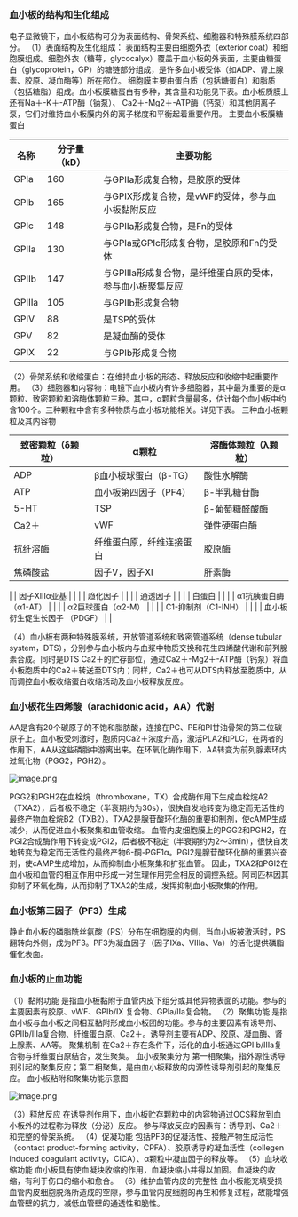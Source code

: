 ## 

### 血小板的结构和生化组成
电子显微镜下，血小板结构可分为表面结构、骨架系统、细胞器和特殊膜系统四部分。
（1）表面结构及生化组成：
表面结构主要由细胞外衣（exterior coat）和细胞膜组成。细胞外衣（糖萼，glycocalyx）覆盖于血小板的外表面，主要由糖蛋白（glycoprotein，GP）的糖链部分组成，是许多血小板受体（如ADP、肾上腺素、胶原、凝血酶等）所在部位。
细胞膜主要由蛋白质（包括糖蛋白）和脂质（包括糖脂）组成。血小板膜糖蛋白有多种，其含量和功能见下表。血小板质膜上还有Na＋-K＋-ATP酶（钠泵）、 Ca2＋-Mg2＋-ATP酶（钙泵）和其他阴离子泵，它们对维持血小板膜内外的离子梯度和平衡起着重要作用。
主要血小板膜糖蛋白 

| 名称 | 分子量（kD） | 主要功能 |
| --- | --- | --- |
| GPIa | 160 | 与GPⅡa形成复合物，是胶原的受体 |
| GPIb | 165 | 与GPⅨ形成复合物，是vWF的受体，参与血小板黏附反应 |
| GPIc | 148 | 与GPⅡa形成复合物，是Fn的受体 |
| GPⅡa | 130 | 与GPIa或GPIc形成复合物，是胶原和Fn的受体 |
| GPⅡb | 147 | 与GPⅢa形成复合物，是纤维蛋白原的受体，参与血小板聚集反应 |
| GPⅢa | 105 | 与GPⅡb形成复合物 |
| GPⅣ | 88 | 是TSP的受体 |
| GPⅤ | 82 | 是凝血酶的受体 |
| GPⅨ | 22 | 与GPIb形成复合物 |

（2）骨架系统和收缩蛋白：在维持血小板的形态、释放反应和收缩中起重要作用。
（3）细胞器和内容物：电镜下血小板内有许多细胞器，其中最为重要的是α颗粒、致密颗粒和溶酶体颗粒三种。其中，α颗粒含量最多，估计每个血小板中约含100个。三种颗粒中含有多种物质与血小板功能相关。详见下表。
三种血小板颗粒及其内容物 

| 致密颗粒（δ颗粒） | α颗粒 | 溶酶体颗粒（λ颗粒） |
| --- | --- | --- |
| ADP | β血小板球蛋白（β-TG） | 酸性水解酶 |
| ATP | 血小板第四因子（PF4） | β-半乳糖苷酶 |
| 5-HT | TSP | β-葡萄糖醛酸酶 |
| Ca2＋ | vWF | 弹性硬蛋白酶 |
| 抗纤溶酶 | 纤维蛋白原，纤维连接蛋白 | 胶原酶 |
| 焦磷酸盐 | 因子Ⅴ，因子Ⅺ | 肝素酶 |
| 
 | 因子ⅩⅢα亚基 | 
 |
| 
 | 趋化因子 | 
 |
| 
 | 通透因子 | 
 |
| 
 | 白蛋白 | 
 |
| 
 | α1抗胰蛋白酶（α1-AT） | 
 |
| 
 | α2巨球蛋白（α2-M） | 
 |
| 
 | C1-抑制剂（C1-INH） | 
 |
| 
 | 血小板衍生促生长因子
（PDGF） | 
 |

（4）血小板有两种特殊膜系统，开放管道系统和致密管道系统（dense tubular system，DTS），分别参与血小板内与血浆中物质交换和花生四烯酸代谢和前列腺素合成。同时是DTS Ca2＋的贮存部位，通过Ca2＋-Mg2＋-ATP酶（钙泵）将血小板胞质中的Ca2＋转送至DTS内；同样，Ca2＋也可从DTS内释放至胞质中，从而调控血小板收缩蛋白收缩活动及血小板释放反应。

### 血小板花生四烯酸（arachidonic acid，AA）代谢
AA是含有20个碳原子的不饱和脂肪酸，连接在PC、PE和PI甘油骨架的第二位碳原子上。血小板受刺激时，胞质内Ca2＋浓度升高，激活PLA2和PLC，在两者的作用下，AA从这些磷脂中游离出来。在环氧化酶作用下，AA转变为前列腺素环内过氧化物（PGG2，PGH2）。

![image.png](https://cdn.nlark.com/yuque/0/2022/png/33570603/1666498499050-01b0518d-14ad-4e5f-839f-6d641b5ef984.png#averageHue=%23060504&clientId=u20d6b106-86a6-4&crop=0&crop=0&crop=1&crop=1&from=paste&id=u3e37f0a5&margin=%5Bobject%20Object%5D&name=image.png&originHeight=293&originWidth=413&originalType=url&ratio=1&rotation=0&showTitle=false&size=36143&status=done&style=none&taskId=u3e639fd6-fb8e-49a8-8cfa-07de68c1367&title=)

PGG2和PGH2在血栓烷（thromboxane，TX）合成酶作用下生成血栓烷A2（TXA2），后者极不稳定（半衰期约为30s），很快自发地转变为稳定而无活性的最终产物血栓烷B2（TXB2）。TXA2是腺苷酸环化酶的重要抑制剂，使cAMP生成减少，从而促进血小板聚集和血管收缩。
血管内皮细胞膜上的PGG2和PGH2，在PGI2合成酶作用下转变成PGI2，后者极不稳定（半衰期约为2～3min），很快自发地转变为稳定而无活性的最终产物6-酮-PGF1α。PGI2是腺苷酸环化酶的重要兴奋剂，使cAMP生成增加，从而抑制血小板聚集和扩张血管。
因此，TXA2和PGI2在血小板和血管的相互作用中形成一对生理作用完全相反的调控系统。阿司匹林因其抑制了环氧化酶，从而抑制了TXA2的生成，发挥抑制血小板聚集的作用。

### 血小板第三因子（PF3）生成
静止血小板的磷脂酰丝氨酸（PS）分布在细胞膜的内侧，当血小板被激活时，PS翻转向外侧，成为PF3。PF3为凝血因子（因子Ⅸa、Ⅷa、Ⅴa）的活化提供磷脂催化表面。

### 血小板的止血功能
（1）黏附功能
是指血小板黏附于血管内皮下组分或其他异物表面的功能。参与的主要因素有胶原、vWF、GPⅠb/Ⅸ 复合物、GPⅠa/Ⅱa复合物。
（2）聚集功能
是指血小板与血小板之间相互黏附形成血小板团的功能。参与的主要因素有诱导剂、GPⅡb/Ⅲa复合物、纤维蛋白原、Ca2＋。诱导剂主要有ADP、胶原、凝血酶、肾上腺素、AA等。
聚集机制
在Ca2＋存在条件下，活化的血小板通过GPⅡb/Ⅲa复合物与纤维蛋白原结合，发生聚集。
血小板聚集分为
第一相聚集，指外源性诱导剂引起的聚集反应；第二相聚集，是由血小板释放的内源性诱导剂引起的聚集反应。
血小板粘附和聚集功能示意图

![image.png](https://cdn.nlark.com/yuque/0/2022/png/33570603/1666498499063-18629297-9dc5-46ec-8aeb-f5dd5ad338a2.png#averageHue=%23080808&clientId=u20d6b106-86a6-4&crop=0&crop=0&crop=1&crop=1&from=paste&id=udeb7c68e&margin=%5Bobject%20Object%5D&name=image.png&originHeight=235&originWidth=455&originalType=url&ratio=1&rotation=0&showTitle=false&size=18593&status=done&style=none&taskId=ub2c851d3-645b-4700-8963-1da601bf0a4&title=)

（3）释放反应
在诱导剂作用下，血小板贮存颗粒中的内容物通过OCS释放到血小板外的过程称为释放（分泌）反应。
参与释放反应的因素有：诱导剂、Ca2＋和完整的骨架系统。
（4）促凝功能
包括PF3的促凝活性、接触产物生成活性（contact product-forming activity，CPFA）、胶原诱导的凝血活性（collegen induced coagulant activity，CICA）、α颗粒中凝血因子的释放等。
（5）血块收缩功能
血小板具有使血凝块收缩的作用，血凝块缩小并得以加固。血凝块的收缩，有利于伤口的缩小和愈合。
（6）维护血管内皮的完整性
血小板能充填受损血管内皮细胞脱落所造成的空隙，参与血管内皮细胞的再生和修复过程，故能增强血管壁的抗力，减低血管壁的通透性和脆性。
